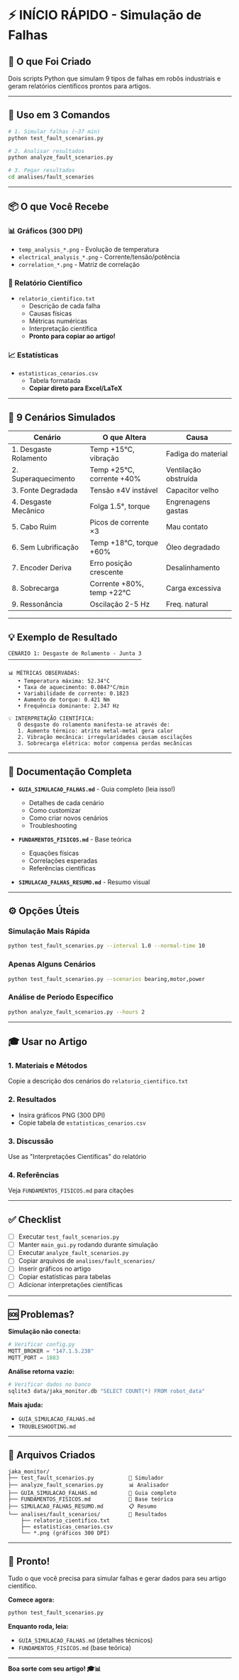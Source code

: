 # ⚡ INÍCIO RÁPIDO - Simulação de Falhas

## 🎯 O que Foi Criado

Dois scripts Python que simulam 9 tipos de falhas em robôs industriais e geram relatórios científicos prontos para artigos.

---

## 🚀 Uso em 3 Comandos

```bash
# 1. Simular falhas (~37 min)
python test_fault_scenarios.py

# 2. Analisar resultados
python analyze_fault_scenarios.py

# 3. Pegar resultados
cd analises/fault_scenarios
```

---

## 📦 O que Você Recebe

### 📊 Gráficos (300 DPI)
- `temp_analysis_*.png` - Evolução de temperatura
- `electrical_analysis_*.png` - Corrente/tensão/potência
- `correlation_*.png` - Matriz de correlação

### 📝 Relatório Científico
- `relatorio_cientifico.txt`
  - Descrição de cada falha
  - Causas físicas
  - Métricas numéricas
  - Interpretação científica
  - **Pronto para copiar ao artigo!**

### 📈 Estatísticas
- `estatisticas_cenarios.csv`
  - Tabela formatada
  - **Copiar direto para Excel/LaTeX**

---

## 🔬 9 Cenários Simulados

| Cenário | O que Altera | Causa |
|---------|--------------|-------|
| 1. Desgaste Rolamento | Temp +15°C, vibração | Fadiga do material |
| 2. Superaquecimento | Temp +25°C, corrente +40% | Ventilação obstruída |
| 3. Fonte Degradada | Tensão ±4V instável | Capacitor velho |
| 4. Desgaste Mecânico | Folga 1.5°, torque | Engrenagens gastas |
| 5. Cabo Ruim | Picos de corrente ×3 | Mau contato |
| 6. Sem Lubrificação | Temp +18°C, torque +60% | Óleo degradado |
| 7. Encoder Deriva | Erro posição crescente | Desalinhamento |
| 8. Sobrecarga | Corrente +80%, temp +22°C | Carga excessiva |
| 9. Ressonância | Oscilação 2-5 Hz | Freq. natural |

---

## 💡 Exemplo de Resultado

```
CENÁRIO 1: Desgaste de Rolamento - Junta 3
──────────────────────────────────────────

📊 MÉTRICAS OBSERVADAS:
   • Temperatura máxima: 52.34°C
   • Taxa de aquecimento: 0.0847°C/min
   • Variabilidade de corrente: 0.1823
   • Aumento de torque: 0.421 Nm
   • Frequência dominante: 2.347 Hz

💡 INTERPRETAÇÃO CIENTÍFICA:
   O desgaste do rolamento manifesta-se através de:
   1. Aumento térmico: atrito metal-metal gera calor
   2. Vibração mecânica: irregularidades causam oscilações
   3. Sobrecarga elétrica: motor compensa perdas mecânicas
```

---

## 📖 Documentação Completa

- **`GUIA_SIMULACAO_FALHAS.md`** - Guia completo (leia isso!)
  - Detalhes de cada cenário
  - Como customizar
  - Como criar novos cenários
  - Troubleshooting

- **`FUNDAMENTOS_FISICOS.md`** - Base teórica
  - Equações físicas
  - Correlações esperadas
  - Referências científicas

- **`SIMULACAO_FALHAS_RESUMO.md`** - Resumo visual

---

## ⚙️ Opções Úteis

### Simulação Mais Rápida
```bash
python test_fault_scenarios.py --interval 1.0 --normal-time 10
```

### Apenas Alguns Cenários
```bash
python test_fault_scenarios.py --scenarios bearing,motor,power
```

### Análise de Período Específico
```bash
python analyze_fault_scenarios.py --hours 2
```

---

## 🎓 Usar no Artigo

### 1. Materiais e Métodos
Copie a descrição dos cenários do `relatorio_cientifico.txt`

### 2. Resultados
- Insira gráficos PNG (300 DPI)
- Copie tabela de `estatisticas_cenarios.csv`

### 3. Discussão
Use as "Interpretações Científicas" do relatório

### 4. Referências
Veja `FUNDAMENTOS_FISICOS.md` para citações

---

## ✅ Checklist

- [ ] Executar `test_fault_scenarios.py`
- [ ] Manter `main_gui.py` rodando durante simulação
- [ ] Executar `analyze_fault_scenarios.py`
- [ ] Copiar arquivos de `analises/fault_scenarios/`
- [ ] Inserir gráficos no artigo
- [ ] Copiar estatísticas para tabelas
- [ ] Adicionar interpretações científicas

---

## 🆘 Problemas?

**Simulação não conecta:**
```python
# Verificar config.py
MQTT_BROKER = "147.1.5.238"
MQTT_PORT = 1883
```

**Análise retorna vazio:**
```bash
# Verificar dados no banco
sqlite3 data/jaka_monitor.db "SELECT COUNT(*) FROM robot_data"
```

**Mais ajuda:**
- `GUIA_SIMULACAO_FALHAS.md`
- `TROUBLESHOOTING.md`

---

## 📁 Arquivos Criados

```
jaka_monitor/
├── test_fault_scenarios.py           🔬 Simulador
├── analyze_fault_scenarios.py        📊 Analisador
├── GUIA_SIMULACAO_FALHAS.md          📖 Guia completo
├── FUNDAMENTOS_FISICOS.md            🔬 Base teórica
├── SIMULACAO_FALHAS_RESUMO.md        📋 Resumo
└── analises/fault_scenarios/         💾 Resultados
    ├── relatorio_cientifico.txt
    ├── estatisticas_cenarios.csv
    └── *.png (gráficos 300 DPI)
```

---

## 🎯 Pronto!

Tudo o que você precisa para simular falhas e gerar dados para seu artigo científico.

**Comece agora:**
```bash
python test_fault_scenarios.py
```

**Enquanto roda, leia:**
- `GUIA_SIMULACAO_FALHAS.md` (detalhes técnicos)
- `FUNDAMENTOS_FISICOS.md` (base teórica)

---

**Boa sorte com seu artigo! 🎓📊**
